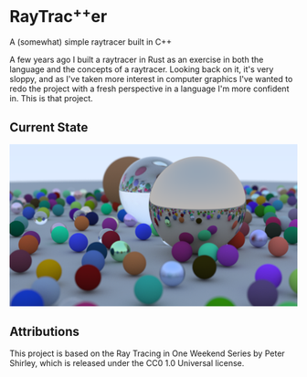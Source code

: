 # RayTrac$`^{++}`$er

A (somewhat) simple raytracer built in C++

A few years ago I built a raytracer in Rust as an exercise in both the language and the concepts of a raytracer. Looking back on it, it's very sloppy, and as I've taken more interest in computer graphics I've wanted to redo the project with a fresh perspective in a language I'm more confident in. This is that project.

## Current State

![An example output image](https://github.com/connormdoane/raytracpper/blob/master/finalrender1.png)

## Attributions

This project is based on the Ray Tracing in One Weekend Series by Peter Shirley, which is released under the CC0 1.0 Universal license.
